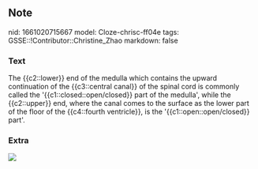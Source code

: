 ## Note
nid: 1661020715667
model: Cloze-chrisc-ff04e
tags: GSSE::!Contributor::Christine_Zhao
markdown: false

### Text
<div>
  <div>
    <div>
      <div>
        The {{c2::lower}} end of the medulla which contains the
        upward continuation of the {{c3::central canal}} of the
        spinal cord is commonly called the
        '{{c1::closed::open/closed}} part of the medulla', while
        the {{c2::upper}} end, where the canal comes to the surface
        as the lower part of the floor of the {{c4::fourth
        ventricle}}, is the '{{c1::open::open/closed}} part'.
      </div>
    </div>
  </div>
</div>

### Extra
<img src="paste-7424e250903310bc3e72d1af8f243abf30889ca3.jpg">
